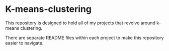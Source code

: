 # K-means-clustering
This repository is designed to hold all of my projects that revolve around k-means clustering.

There are separate README files within each project to make this repository easier to navigate.


